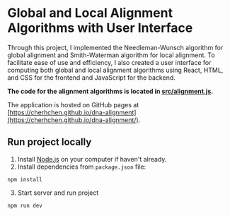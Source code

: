 # Global and Local Alignment Algorithms with User Interface

Through this project, I implemented the Needleman-Wunsch algorithm for global alignment and Smith-Waterman algorithm for local alignment. To facilitate ease of use and efficiency, I also created a user interface for computing both global and local alignment algorithms using React, HTML, and CSS for the frontend and JavaScript for the backend.

**The code for the alignment algorithms is located in [src/alignment.js](https://github.com/cherhchen/dna-alignment/blob/main/src/alignment.js).**

The application is hosted on GitHub pages at [https://cherhchen.github.io/dna-alignment](https://cherhchen.github.io/dna-alignment/).
## Run project locally
1. Install [Node.js](https://nodejs.org/en/download/package-manager) on your computer if haven't already.
2. Install dependencies from `package.json` file: 
```
npm install
```
3. Start server and run project
```
npm run dev
```

